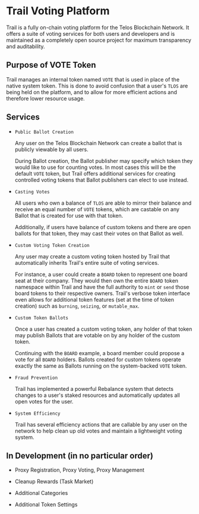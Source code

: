 # Trail Voting Platform

Trail is a fully on-chain voting platform for the Telos Blockchain Network. It offers a suite of voting services for both users and developers and is maintained as a completely open source project for maximum transparency and auditability.

## Purpose of VOTE Token

Trail manages an internal token named `VOTE` that is used in place of the native system token. This is done to avoid confusion that a user's `TLOS` are being held on the platform, and to allow for more efficient actions and therefore lower resource usage.

## Services

* `Public Ballot Creation`

    Any user on the Telos Blockchain Network can create a ballot that is publicly viewable by all users.

    During Ballot creation, the Ballot publisher may specify which token they would like to use for counting votes. In most cases this will be the default `VOTE` token, but Trail offers additional services for creating controlled voting tokens that Ballot publishers can elect to use instead.

* `Casting Votes`

    All users who own a balance of `TLOS` are able to mirror their balance and receive an equal number of `VOTE` tokens, which are castable on any Ballot that is created for use with that token.

    Additionally, if users have balance of custom tokens and there are open ballots for that token, they may cast their votes on that Ballot as well.

* `Custom Voting Token Creation`

    Any user may create a custom voting token hosted by Trail that automatically inherits Trail's entire suite of voting services.

    For instance, a user could create a `BOARD` token to represent one board seat at their company. They would then own the entire `BOARD` token namespace within Trail and have the full authority to `mint` or `send` those board tokens to their respective owners. Trail's verbose token interface even allows for additional token features (set at the time of token creation) such as `burning`, `seizing`, or `mutable_max`.

* `Custom Token Ballots`

    Once a user has created a custom voting token, any holder of that token may publish Ballots that are votable on by any holder of the custom token.

    Continuing with the `BOARD` example, a board member could propose a vote for all `BOARD` holders. Ballots created for custom tokens operate exactly the same as Ballots running on the system-backed `VOTE` token.

* `Fraud Prevention`

    Trail has implemented a powerful Rebalance system that detects changes to a user's staked resources and automatically updates all open votes for the user.

* `System Efficiency`

    Trail has several efficiency actions that are callable by any user on the network to help clean up old votes and maintain a lightweight voting system.

## In Development (in no particular order)

* Proxy Registration, Proxy Voting, Proxy Management

* Cleanup Rewards (Task Market)

* Additional Categories

* Additional Token Settings

